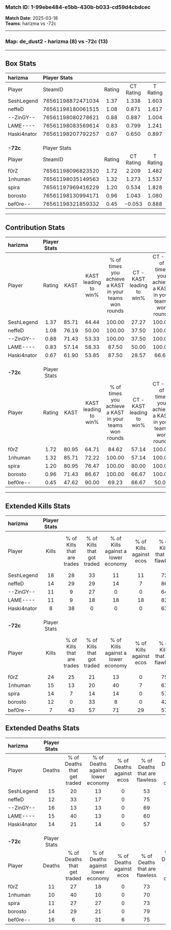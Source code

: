 ### Match ID: 1-99ebe484-e5bb-430b-b033-cd59d4cbdcec  
**Match Date**: 2025-03-18  
**Teams**: harizma vs -72c  

---  

### **Map**: de_dust2 - harizma (8) vs -72c (13)  
---  

## Box Stats  

| **harizma** | Player Stats      |        |           |          |       |       |       |         |        |      |     |
| :- | :- | :-: | :-: | :-: | :-: | :-: | :-: | :-: | :-: | :-: | :-: |
| Player      | SteamID           | Rating | CT Rating | T Rating | KAST  |  ADR  | Kills | Assists | Deaths | K/D  | HS% |
| SeshLegend  | 76561198872471034 |  1.37  |   1.338   |  1.603   | 85.71 | 91.5  |  18   |    7    |   15   | 1.20 | 44  |
| neffeD      | 76561198180061515 |  1.08  |   0.871   |  1.617   | 76.19 | 52.3  |  14   |    5    |   12   | 1.17 | 42  |
| --ZinGY--   | 76561198080278621 |  0.88  |   0.887   |  1.004   | 71.43 | 67.3  |  11   |    8    |   16   | 0.69 | 54  |
| LAME----    | 76561198083569614 |  0.83  |   0.799   |  1.241   | 57.14 | 82.9  |  11   |    4    |   15   | 0.73 | 54  |
| Haski4nator | 76561198207792257 |  0.67  |   0.650   |  0.897   | 61.90 | 48.8  |   8   |    5    |   14   | 0.57 | 75  |
|             |                   |        |           |          |       |       |       |         |        |      |     |
|             |                   |        |           |          |       |       |       |         |        |      |     |
|             |                   |        |           |          |       |       |       |         |        |      |     |
| **-72c**    | Player Stats      |        |           |          |       |       |       |         |        |      |     |
| Player      | SteamID           | Rating | CT Rating | T Rating | KAST  |  ADR  | Kills | Assists | Deaths | K/D  | HS% |
| f0rZ        | 76561198096823520 |  1.72  |   2.209   |  1.482   | 80.95 | 108.5 |  24   |    2    |   11   | 2.18 | 41  |
| 1nhuman     | 76561198035149563 |  1.32  |   1.273   |  1.537   | 85.71 | 80.4  |  15   |    3    |   10   | 1.50 | 73  |
| spira       | 76561197969416229 |  1.20  |   0.534   |  1.828   | 80.95 | 71.6  |  14   |    4    |   11   | 1.27 | 64  |
| borosto     | 76561198130994171 |  0.96  |   1.043   |  1.080   | 71.43 | 69.4  |  12   |    4    |   14   | 0.86 | 58  |
| bef0re--    | 76561198321859332 |  0.45  |  -0.053   |  0.888   | 47.62 | 39.6  |   7   |    6    |   16   | 0.44 | 57  |
---  

## Contribution Stats  

| **harizma** | Player Stats |       |                      |                                                        |                           |                                                             |                          |                                                            |
| :- | :-: | :-: | :-: | :-: | :-: | :-: | :-: | :-: |
| Player      |    Rating    | KAST  | KAST leading to win% | % of times you achieve a KAST in your teams won rounds | CT - KAST leading to win% | CT - % of times you achieve a KAST in your teams won rounds | T - KAST leading to win% | T - % of times you achieve a KAST in your teams won rounds |
| SeshLegend  |     1.37     | 85.71 |        44.44         |                         100.00                         |           27.27           |                           100.00                            |          71.43           |                           100.00                           |
| neffeD      |     1.08     | 76.19 |        50.00         |                         100.00                         |           37.50           |                           100.00                            |          62.50           |                           100.00                           |
| --ZinGY--   |     0.88     | 71.43 |        53.33         |                         100.00                         |           37.50           |                           100.00                            |          71.43           |                           100.00                           |
| LAME----    |     0.83     | 57.14 |        58.33         |                         87.50                          |           50.00           |                           100.00                            |          66.67           |                           80.00                            |
| Haski4nator |     0.67     | 61.90 |        53.85         |                         87.50                          |           28.57           |                            66.67                            |          83.33           |                           100.00                           |
|             |              |       |                      |                                                        |                           |                                                             |                          |                                                            |
|             |              |       |                      |                                                        |                           |                                                             |                          |                                                            |
|             |              |       |                      |                                                        |                           |                                                             |                          |                                                            |
| **-72c**    | Player Stats |       |                      |                                                        |                           |                                                             |                          |                                                            |
| Player      |    Rating    | KAST  | KAST leading to win% | % of times you achieve a KAST in your teams won rounds | CT - KAST leading to win% | CT - % of times you achieve a KAST in your teams won rounds | T - KAST leading to win% | T - % of times you achieve a KAST in your teams won rounds |
| f0rZ        |     1.72     | 80.95 |        64.71         |                         84.62                          |           57.14           |                           100.00                            |          70.00           |                           77.78                            |
| 1nhuman     |     1.32     | 85.71 |        72.22         |                         100.00                         |           57.14           |                           100.00                            |          81.82           |                           100.00                           |
| spira       |     1.20     | 80.95 |        76.47         |                         100.00                         |           80.00           |                           100.00                            |          75.00           |                           100.00                           |
| borosto     |     0.96     | 71.43 |        86.67         |                         100.00                         |           66.67           |                           100.00                            |          100.00          |                           100.00                           |
| bef0re--    |     0.45     | 47.62 |        90.00         |                         69.23                          |           66.67           |                            50.00                            |          100.00          |                           77.78                            |
---  

## Extended Kills Stats  

| **harizma** | Player Stats |                            |                            |                                    |                         |                              |                                 |                                       |                    |           |
| :- | :-: | :-: | :-: | :-: | :-: | :-: | :-: | :-: | :-: | :-: |
| Player      |    Kills     | % of Kills that are trades | % of Kills that got traded | % of Kills against a lower economy | % of Kills against ecos | % of Kills that are flawless | % of Kills that are close duels | % of Kills that are assisted by flash | Pistol Round Kills | AWP Kills |
| SeshLegend  |      18      |             28             |             33             |                 11                 |           11            |              72              |                0                |                   6                   |         1          |     0     |
| neffeD      |      14      |             29             |             29             |                 14                 |            7            |              86              |                0                |                   0                   |         2          |     0     |
| --ZinGY--   |      11      |             9              |             27             |                 0                  |            0            |              64              |                9                |                   0                   |         3          |     1     |
| LAME----    |      11      |             9              |             18             |                 18                 |           18            |              82              |                0                |                  55                   |         3          |     1     |
| Haski4nator |      8       |             38             |             0              |                 0                  |            0            |              63              |                0                |                   0                   |         0          |     0     |
|             |              |                            |                            |                                    |                         |                              |                                 |                                       |                    |           |
|             |              |                            |                            |                                    |                         |                              |                                 |                                       |                    |           |
|             |              |                            |                            |                                    |                         |                              |                                 |                                       |                    |           |
| **-72c**    | Player Stats |                            |                            |                                    |                         |                              |                                 |                                       |                    |           |
| Player      |    Kills     | % of Kills that are trades | % of Kills that got traded | % of Kills against a lower economy | % of Kills against ecos | % of Kills that are flawless | % of Kills that are close duels | % of Kills that are assisted by flash | Pistol Round Kills | AWP Kills |
| f0rZ        |      24      |             25             |             21             |                 13                 |            0            |              75              |                4                |                   4                   |         2          |    13     |
| 1nhuman     |      15      |             13             |             20             |                 40                 |            7            |              67              |               13                |                  13                   |         0          |     0     |
| spira       |      14      |             7              |             14             |                 14                 |            0            |              57              |               14                |                   0                   |         0          |     0     |
| borosto     |      12      |             0              |             33             |                 8                  |            0            |              42              |               17                |                  33                   |         3          |     0     |
| bef0re--    |      7       |             43             |             57             |                 71                 |           29            |              57              |               14                |                   0                   |         0          |     1     |
## Extended Deaths Stats  

| **harizma** | Player Stats |                             |                                   |                          |                               |                            |                           |               |
| :- | :-: | :-: | :-: | :-: | :-: | :-: | :-: | :-: |
| Player      |    Deaths    | % of Deaths that get traded | % of Deaths against lower economy | % of Deaths against ecos | % of Deaths that are flawless | % of Deaths that are close | % of Deaths while blinded | Deaths to AWP |
| SeshLegend  |      15      |             20              |                13                 |            0             |              53               |             27             |             0             |       4       |
| neffeD      |      12      |             33              |                17                 |            0             |              75               |             0              |            17             |       1       |
| --ZinGY--   |      16      |             13              |                13                 |            0             |              69               |             6              |            19             |       4       |
| LAME----    |      15      |             40              |                13                 |            0             |              60               |             13             |             7             |       3       |
| Haski4nator |      14      |             21              |                14                 |            0             |              57               |             7              |             7             |       2       |
|             |              |                             |                                   |                          |                               |                            |                           |               |
|             |              |                             |                                   |                          |                               |                            |                           |               |
|             |              |                             |                                   |                          |                               |                            |                           |               |
| **-72c**    | Player Stats |                             |                                   |                          |                               |                            |                           |               |
| Player      |    Deaths    | % of Deaths that get traded | % of Deaths against lower economy | % of Deaths against ecos | % of Deaths that are flawless | % of Deaths that are close | % of Deaths while blinded | Deaths to AWP |
| f0rZ        |      11      |             27              |                18                 |            0             |              73               |             0              |             9             |       1       |
| 1nhuman     |      10      |             40              |                10                 |            0             |              70               |             0              |            20             |       0       |
| spira       |      11      |             27              |                27                 |            0             |              73               |             0              |            18             |       0       |
| borosto     |      14      |             29              |                21                 |            0             |              79               |             7              |             7             |       0       |
| bef0re--    |      16      |              6              |                31                 |            6             |              75               |             0              |             6             |       1       |
